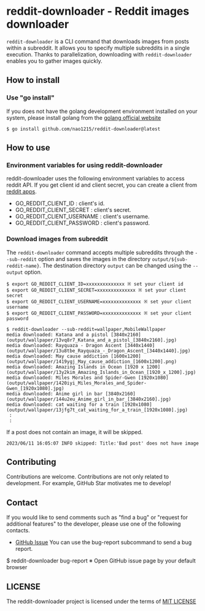 # reddit-downloader - Reddit images downloader
`reddit-downloader` is a CLI command that downloads images from posts within a subreddit. It allows you to specify multiple subreddits in a single execution. Thanks to parallelization, downloading with `reddit-downloader` enables you to gather images quickly.


## How to install
### Use "go install"
If you does not have the golang development environment installed on your system, please install golang from the [golang official website](https://go.dev/doc/install)

```
$ go install github.com/nao1215/reddit-downloader@latest
```

## How to use
### Environment variables for using reddit-downloader
reddit-downloader uses the following environment variables to access reddit API. If you get client id and client secret, you can create a client from [reddit apps](https://www.reddit.com/prefs/apps).
- GO_REDDIT_CLIENT_ID : client's id.
- GO_REDDIT_CLIENT_SECRET : client's secret.
- GO_REDDIT_CLIENT_USERNAME : client's username.
- GO_REDDIT_CLIENT_PASSWORD : client's password.

### Download images from subreddit
The `reddit-downloader` command accepts multiple subreddits through the `--sub-reddit` option and saves the images in the directory `output/${sub-reddit-name}`. The destination directory `output` can be changed using the `--output` option.
```
$ export GO_REDDIT_CLIENT_ID=xxxxxxxxxxxxxx ※ set your client id
$ export GO_REDDIT_CLIENT_SECRET=xxxxxxxxxxxxxx ※ set your client secret
$ export GO_REDDIT_CLIENT_USERNAME=xxxxxxxxxxxxxx ※ set your client username
$ export GO_REDDIT_CLIENT_PASSWORD=xxxxxxxxxxxxxx ※ set your client password

$ reddit-downloader --sub-reddit=wallpaper,MobileWallpaper
media downloaded: Katana and a pistol [3840x2160] (output/wallpaper/13vq8r7_Katana_and_a_pistol_[3840x2160].jpg)
media downloaded: Rayquaza - Dragon Ascent [3440x1440] (output/wallpaper/13u8tbe_Rayquaza_-_Dragon_Ascent_[3440x1440].jpg)
media downloaded: May cause addiction [1600x1200] (output/wallpaper/1419ygj_May_cause_addiction_[1600x1200].png)
media downloaded: Amazing Islands in Ocean [1920 x 1200] (output/wallpaper/13y2kim_Amazing_Islands_in_Ocean_[1920_x_1200].jpg)
media downloaded: Miles Morales and Spider-Gwen [1920x1080] (output/wallpaper/1420iyi_Miles_Morales_and_Spider-Gwen_[1920x1080].jpg)
media downloaded: Anime girl in bar [3840x2160] (output/wallpaper/144u2eu_Anime_girl_in_bar_[3840x2160].jpg)
media downloaded: cat waiting for a train [1920x1080] (output/wallpaper/13jfg7t_cat_waiting_for_a_train_[1920x1080].jpg)
 :
 :
```

If a post does not contain an image, it will be skipped.
```
2023/06/11 16:05:07 INFO skipped: Title:'Bad post' does not have image
```

## Contributing
Contributions are welcome. Contributions are not only related to development. For example, GitHub Star motivates me to develop!

## Contact
If you would like to send comments such as "find a bug" or "request for additional features" to the developer, please use one of the following contacts.

- [GitHub Issue](https://github.com/nao1215/reddit-downloader/issues)
You can use the bug-report subcommand to send a bug report.

$ reddit-downloader bug-report
※ Open GitHub issue page by your default browser

## LICENSE
The reddit-downloader project is licensed under the terms of [MIT LICENSE](./LICENSE)
